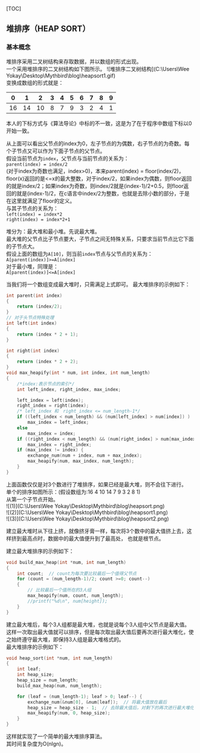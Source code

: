 [TOC]

堆排序（HEAP SORT）
---

### 基本概念
堆排序采用二叉树结构来存取数据，并以数组的形式出现。  
一个采用堆排序的二叉树结构如下图所示。 
![堆排序二叉树结构](C:\Users\Wee Yokay\Desktop\Mythbird\blog\heapsort1.gif)  
变换成数组的形式就是：  

|0  |1  |2  |3  |4  |5  |6  |7  |8  |9  |
|---|---|---|---|---|---|---|---|---|---|
|16 |14 |10 |8  |7  |9  |3  |2  |4  |1  |

本人的下标方式与《算法导论》中标的不一致，这是为了在于程序中数组下标以0开始一致。  

从上面可以看出父节点的index为0，左子节点的为偶数，右子节点的为奇数。每个子节点又可以作为下面子节点的父节点。  
假设当前节点为`index`，父节点与当前节点的关系为：  
`parent(index) = index/2`  
(对于index为奇数也满足，index>0)，本来parent(index) = floor(index/2)，floor(x)返回的是<=x的最大整数，对于index/2，如果index为偶数，则floor返回的就是index/2；如果index为奇数，则index/2就是(index-1)/2+0.5，则floor返回的就是(index-1)/2，在c语言中index/2为整数，也就是去除小数的部分，于是在这里就满足了floor的定义。  
与其子节点的关系为：  
`left(index) = index*2`  
`right(index) = index*2+1`  

堆分为：最大堆和最小堆。先说最大堆。  
最大堆的父节点比子节点要大，子节点之间无特殊关系，只要求当前节点比它下面的子节点大。  
假设上面的数组为`A[10]`，则当前`index`节点与父节点的关系为：  
`A[parent(index)]>=A[index]`  
对于最小堆，同理是：  
`A[parent(index)]<=A[index]` 

当我们将一个数组变成最大堆时，只需满足上式即可。 
最大堆排序的示例如下：  
```C
int parent(int index)
{
	return (index/2);
}
// 对于头节点特殊处理
int left(int index)
{
	return (index * 2 + 1);
}

int right(int index)
{
	return (index * 2 + 2);
}
void max_heapify(int * num, int index, int num_length)
{
	/*index:表示节点的索引*/
	int left_index, right_index, max_index;

	left_index = left(index);
	right_index = right(index);
	/* left_index 和　right_index <= num_length-1*/
	if ((left_index < num_length) && (num[left_index] > num[index]) )
		max_index = left_index;
	else
		max_index = index;
	if ((right_index < num_length) && (num[right_index] > num[max_index]))
		max_index = right_index;
	if (max_index != index) {
		exchange_num(num + index, num + max_index);
		max_heapify(num, max_index, num_length);
	}
}

``` 
上面函数仅仅是对3个数进行了堆排序，如果已经是最大堆，则不会往下进行。  
单个的排序如图所示：(假设数组为:16 4 10 14 7 9 3 2 8 1)  
从第一个子节点开始。  
![(1)](C:\Users\Wee Yokay\Desktop\Mythbird\blog\heapsort.png)  
![(2)](C:\Users\Wee Yokay\Desktop\Mythbird\blog\heapsort1.png)  
![(3)](C:\Users\Wee Yokay\Desktop\Mythbird\blog\heapsort2.png)  

建立最大堆时从下往上挤，就像挤牙膏一样，每次将3个数中的最大值挤上去，这样挤到最高点时，数据中的最大值便升到了最高处，
也就是根节点。  

建立最大堆排序的示例如下：  
```C
void build_max_heap(int *num, int num_length)
{
	int count;	// count为每次要比较最后一个值得父节点
	for (count = (num_length-1)/2; count >=0; count--)
	{
		// 比较最后一个值所在的3人组
		max_heapify(num, count, num_length);
		//printf("%d\n", num[height]);
	}
}
```
建立最大堆后，每个3人组都是最大堆，也就是说每个3人组中父节点是最大值。  
这样一次取出最大值就可以排序，但是每次取出最大值后要再次进行最大堆化，使之始终遵守最大堆，即保持3人组是最大堆格式的。  
最大堆排序的示例如下：  
```C
void heap_sort(int *num, int num_length)
{
	int leaf;
	int heap_size;
	heap_size = num_length;
	build_max_heap(num, num_length);

	for (leaf = (num_length-1); leaf > 0; leaf--) {
		exchange_num(&num[0], &num[leaf]);	// 将最大值放在最后
		heap_size = heap_size - 1;	// 去除最大值后，对剩下的再次进行最大堆化
		max_heapify(num, 0, heap_size);
	}
}
```
这样就实现了一个简单的最大堆排序算法。  
其时间复杂度为O(nlgn)。  